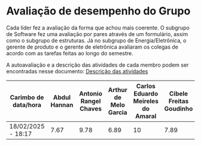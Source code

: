 # Avaliação de desempenho do Grupo

Cada líder fez a avaliação da forma que achou mais coerente. O subgrupo de Software fez uma avaliação por 
pares através de um formulário, assim como o subgrupo de estruturas. Já no subgrupo de Energia/Eletrônica, o gerente de produto
e o gerente de eletrônica avaliaram os colegas de acordo com as tarefas feitas ao longo do semestre.

A autoavaliação e a descrição das atividades de cada membro podem ser encontradas nesse documento: [Descrição das atividades](../assets/Autoavaliacao%20-%20Descricao%20das%20atividades.pdf)



| Carimbo de data/hora     | Abdul Hannan | Antonio Rangel Chaves | Arthur de Melo Garcia | Carlos Eduardo Meireles do Amaral | Cibele Freitas Goudinho | Daniel Félix Ribeiro | Elias Yousef Santana Ali | Erick Levy Barbosa dos Santos | Felipe Andrade Maciel | Gabriellen Ferreira de Sousa Dias | Ismael Andrade | Kleyson de Moura Nacarat da Silva | Lavynia Fatima da Silva Sousa | Luis Fernando Furtado de Araujo | Matheus Miguel de Moraes Neubern | Rodrigo Carvalho dos Santos | Vitor Diniz Pagani Vieira Ribeiro | Victor Hugo Mendes Freire | Comentários Gerais |
|--------------------------|--------------|------------------------|-----------------------|------------------------------------|-------------------------|----------------------|---------------------------|------------------------------|-----------------------|-------------------------------------|----------------|----------------------------------|--------------------------------|-------------------------------|----------------------------------|----------------------------|-------------------------------------|---------------------------|---------------------|
| 18/02/2025 - 18:17       | 7.67         | 9.78                  | 6.89                  |          10                         | 7.89                    |      10                | 6.89                     | 7.56                          |        10               |        9.5                           |      10   |           9.5                     |              10                 |          8.0                    |                1                  |            9.78             |            7.89                   |          0                 |                     |                                  


